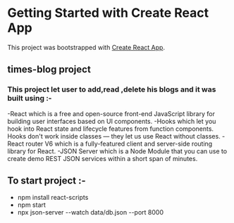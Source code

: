 # Getting Started with Create React App

This project was bootstrapped with [Create React App](https://github.com/facebook/create-react-app).

## times-blog project

### This project let user to add,read ,delete his blogs and it was built using :-

-React which is a free and open-source front-end JavaScript library for building user interfaces based on UI components.
-Hooks which let you hook into React state and lifecycle features from function components. Hooks don't work inside classes — they let us use React without classes.
-React router V6 which is a fully-featured client and server-side routing library for React.
-JSON Server which is a Node Module that you can use to create demo REST JSON services within a short span of minutes.

## To start project :-

 - npm install react-scripts
 - npm start
 - npx json-server --watch data/db.json --port 8000
